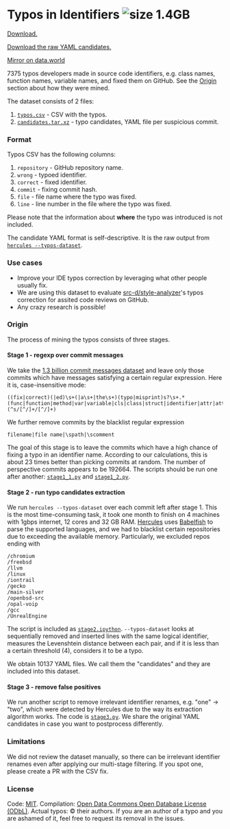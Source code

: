 Typos in Identifiers ![size 1.4GB](https://img.shields.io/badge/size-1.4GB-green.svg)
====================

[Download.](typos.csv)

[Download the raw YAML candidates.](candidates.tar.xz)

[Mirror on data.world](https://data.world/source-d/typos)

7375 typos developers made in source code identifiers, e.g. class names, function names, variable names,
and fixed them on GitHub. See the [Origin](#Origin) section about how they were mined.

The dataset consists of 2 files:

1. [`typos.csv`](typos.csv) - CSV with the typos.
2. [`candidates.tar.xz`](candidates.tar.xz) - typo candidates, YAML file per suspicious commit.

### Format

Typos CSV has the following columns:

1. `repository` - GitHub repository name.
2. `wrong` - typoed identifier.
3. `correct` - fixed identifier.
4. `commit` - fixing commit hash.
5. `file` - file name where the typo was fixed.
6. `line` - line number in the file where the typo was fixed.

Please note that the information about **where** the typo was introduced is not included.

The candidate YAML format is self-descriptive. It is the raw output from [`hercules --typos-dataset`](https://github.com/src-d/hercules).

### Use cases

- Improve your IDE typos correction by leveraging what other people usually fix.
- We are using this dataset to evaluate [src-d/style-analyzer](https://github.com/src-d/style-analyzer)'s typos correction for assited code reviews on GitHub.
- Any crazy research is possible!

### Origin

The process of mining the typos consists of three stages.

#### Stage 1 - regexp over commit messages

We take the [1.3 billion commit messages dataset](../CommitMessages) and leave only those commits which have
messages satisfying a certain regular expression. Here it is, case-insensitive mode:

```
((fix|correct)(|ed)\s+(|a\s+|the\s+)(typo|misprint)s?\s+.*(func|function|method|var|variable|cls|class|struct|identifier|attr|attribute|prop|property|name))|(^s/[^/]+/[^/]+)
```

We further remove commits by the blacklist regular expression

```
filename|file name|\spath|\scomment
```

The goal of this stage is to leave the commits which have a high chance of fixing a typo in an identifier name.
According to our calculations, this is about 23 times better than picking commits at random.
The number of perspective commits appears to be 192664.
The scripts should be run one after another: [`stage1_1.py`](stage1_1.py) and [`stage1_2.py`](stage1_2.py).

#### Stage 2 - run typo candidates extraction

We run `hercules --typos-dataset` over each commit left after stage 1. This is the most time-consuming task,
it took one month to finish on 4 machines with 1gbps internet, 12 cores and 32 GB RAM.
[Hercules](https://github.com/src-d/hercules) uses [Babelfish](https://docs.sourced.tech/babelfish)
to parse the supported languages, and we had to blacklist certain repositories due to exceeding the available memory.
Particularly, we excluded repos ending with

```
/chromium
/freebsd
/llvm
/linux
/iontrail
/gecko
/main-silver
/openbsd-src
/opal-voip
/gcc
/UnrealEngine
```
The script is included as [`stage2.ipython`](stage2.ipython).
`--typos-dataset` looks at sequentially removed and inserted lines with the same logical identifier,
measures the Levenshtein distance between each pair, and if it is less than a certain threshold (4),
considers it to be a typo.

We obtain 10137 YAML files. We call them the "candidates" and they are included into this dataset.

#### Stage 3 - remove false positives

We run another script to remove irrelevant identifier renames, e.g. "one" -> "two", which were
detected by Hercules due to the way its extraction algorithm works.
The code is [`stage3.py`](stage3.py).
We share the original YAML candidates in case you want to postprocess differently.

### Limitations

We did not review the dataset manually, so there can be irrelevant identifier renames even after applying our multi-stage filtering.
If you spot one, please create a PR with the CSV fix.

### License

Code: [MIT](https://choosealicense.com/licenses/mit/).
Compilation: [Open Data Commons Open Database License (ODbL)](https://opendatacommons.org/licenses/odbl/).
Actual typos: © their authors. If you are an author of a typo and you are ashamed of it, feel free to request its removal in the issues.

